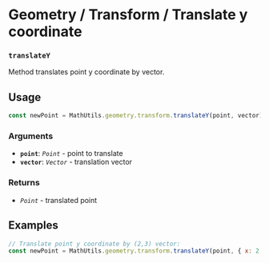 Geometry / Transform / Translate y coordinate
=============================================

### `translateY`

Method translates point y coordinate by vector.


Usage
-----

```js
const newPoint = MathUtils.geometry.transform.translateY(point, vector);
```


### Arguments

* **`point`**: *`Point`* - point to translate
* **`vector`**: *`Vector`* - translation vector


### Returns

* *`Point`* - translated point


Examples
--------

```js
// Translate point y coordinate by (2,3) vector:
const newPoint = MathUtils.geometry.transform.translateY(point, { x: 2, y: 3 });
```

